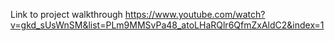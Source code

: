 Link to project walkthrough
<https://www.youtube.com/watch?v=gkd_sUsWnSM&list=PLm9MMSvPa48_atoLHaRQlr6QfmZxAldC2&index=1>